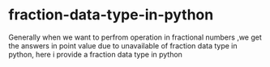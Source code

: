 # fraction-data-type-in-python
Generally when we want to perfrom operation in fractional numbers ,we get the answers in point value due to unavailable of fraction data type in python, here i provide a fraction data type in python 
